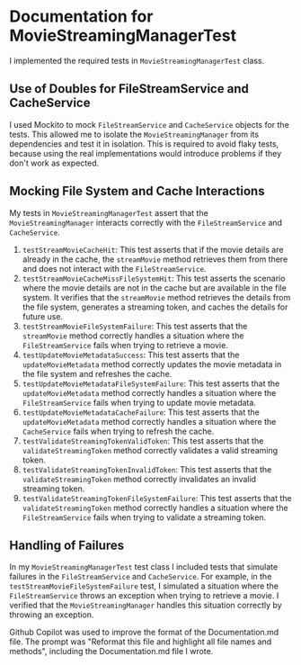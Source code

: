 # Documentation for MovieStreamingManagerTest

I implemented the required tests in `MovieStreamingManagerTest` class.

## Use of Doubles for FileStreamService and CacheService

I used Mockito to mock `FileStreamService` and `CacheService` objects for the tests.
This allowed me to isolate the `MovieStreamingManager` from its dependencies and test it in isolation.
This is required to avoid flaky tests, because using the real implementations would introduce problems if they don't work as expected.

## Mocking File System and Cache Interactions

My tests in `MovieStreamingManagerTest` assert that the `MovieStreamingManager` interacts correctly with the `FileStreamService` and `CacheService`.
1. `testStreamMovieCacheHit`: This test asserts that if the movie details are already in the cache, the `streamMovie` method retrieves them from there and does not interact with the `FileStreamService`.
2. `testStreamMovieCacheMissFileSystemHit`: This test asserts the scenario where the movie details are not in the cache but are available in the file system. It verifies that the `streamMovie` method retrieves the details from the file system, generates a streaming token, and caches the details for future use.
3. `testStreamMovieFileSystemFailure`: This test asserts that the `streamMovie` method correctly handles a situation where the `FileStreamService` fails when trying to retrieve a movie.
4. `testUpdateMovieMetadataSuccess`: This test asserts that the `updateMovieMetadata` method correctly updates the movie metadata in the file system and refreshes the cache.
5. `testUpdateMovieMetadataFileSystemFailure`: This test asserts that the `updateMovieMetadata` method correctly handles a situation where the `FileStreamService` fails when trying to update movie metadata.
6. `testUpdateMovieMetadataCacheFailure`: This test asserts that the `updateMovieMetadata` method correctly handles a situation where the `CacheService` fails when trying to refresh the cache.
7. `testValidateStreamingTokenValidToken`: This test asserts that the `validateStreamingToken` method correctly validates a valid streaming token.
8. `testValidateStreamingTokenInvalidToken`: This test asserts that the `validateStreamingToken` method correctly invalidates an invalid streaming token.
9. `testValidateStreamingTokenFileSystemFailure`: This test asserts that the `validateStreamingToken` method correctly handles a situation where the `FileStreamService` fails when trying to validate a streaming token.

## Handling of Failures

In my `MovieStreamingManagerTest` test class I included tests that simulate failures in the `FileStreamService` and `CacheService`. 
For example, in the `testStreamMovieFileSystemFailure` test, I simulated a situation where the `FileStreamService` throws an exception when trying to retrieve a movie. 
I verified that the `MovieStreamingManager` handles this situation correctly by throwing an exception.

Github Copilot was used to improve the format of the Documentation.md file. The prompt was "Reformat this file and highlight all file names and methods", including the Documentation.md file I wrote.
